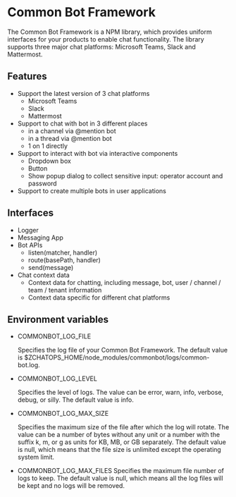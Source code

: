 # Common Bot Framework

The Common Bot Framework is a NPM library, which provides uniform interfaces for your products to enable chat functionality. The library supports three major chat platforms: Microsoft Teams, Slack and Mattermost.

## Features
* Support the latest version of 3 chat platforms
  * Microsoft Teams
  * Slack
  * Mattermost
* Support to chat with bot in 3 different places
  * in a channel via @mention bot
  * in a thread  via @mention bot
  * 1 on 1 directly
* Support to interact with bot via interactive components
  * Dropdown box
  * Button
  * Show popup dialog to collect sensitive input: operator account and password
* Support to create multiple bots in user applications

## Interfaces
* Logger
* Messaging App
* Bot APIs
  * listen(matcher, handler)
  * route(basePath, handler)
  * send(message)
* Chat context data
  * Context data for chatting, including message, bot, user / channel / team / tenant information
  * Context data specific for different chat platforms
## Environment variables
* COMMONBOT_LOG_FILE

  Specifies the log file of your Common Bot Framework. The default value is $ZCHATOPS_HOME/node_modules/commonbot/logs/common-bot.log.
* COMMONBOT_LOG_LEVEL

  Specifies the level of logs. The value can be error, warn, info, verbose, debug, or silly. The default value is info.
* COMMONBOT_LOG_MAX_SIZE

  Specifies the maximum size of the file after which the log will rotate. The value can be a number of bytes without any unit or a number with the suffix k, m, or g as units for KB, MB, or GB separately. The default value is null, which means that the file size is unlimited except the operating system limit.

* COMMONBOT_LOG_MAX_FILES
  Specifies the maximum file number of logs to keep. The default value is null, which means all the log files will be kept and no logs will be removed.
